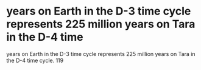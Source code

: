 # years on Earth in the D-3 time cycle represents 225 million years on Tara in the D-4 time

years on Earth in the D-3 time cycle represents 225 million years on Tara in the D-4 time
cycle.
119